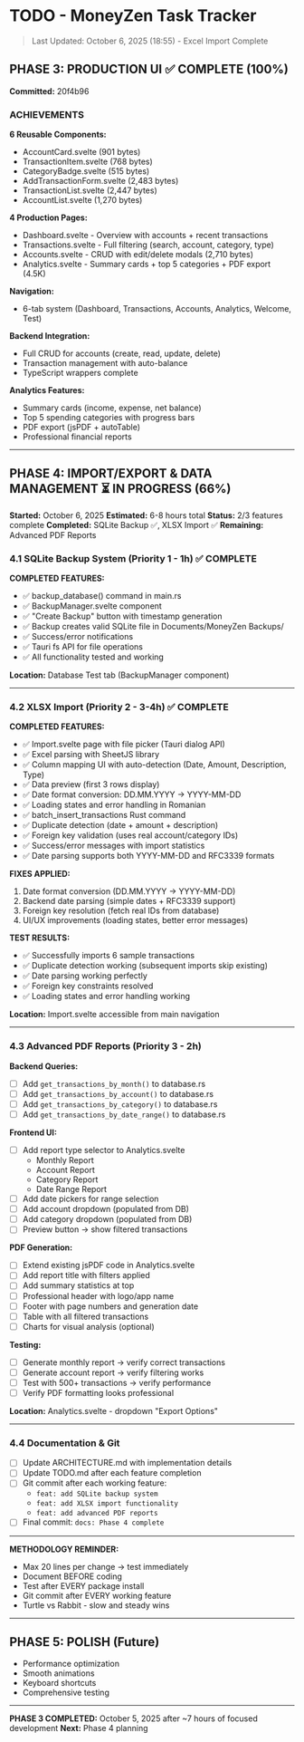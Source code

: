 # TODO - MoneyZen Task Tracker
> Last Updated: October 6, 2025 (18:55) - Excel Import Complete

## PHASE 3: PRODUCTION UI ✅ COMPLETE (100%)

**Committed:** 20f4b96

### ACHIEVEMENTS

**6 Reusable Components:**
- AccountCard.svelte (901 bytes)
- TransactionItem.svelte (768 bytes)
- CategoryBadge.svelte (515 bytes)
- AddTransactionForm.svelte (2,483 bytes)
- TransactionList.svelte (2,447 bytes)
- AccountList.svelte (1,270 bytes)

**4 Production Pages:**
- Dashboard.svelte - Overview with accounts + recent transactions
- Transactions.svelte - Full filtering (search, account, category, type)
- Accounts.svelte - CRUD with edit/delete modals (2,710 bytes)
- Analytics.svelte - Summary cards + top 5 categories + PDF export (4.5K)

**Navigation:**
- 6-tab system (Dashboard, Transactions, Accounts, Analytics, Welcome, Test)

**Backend Integration:**
- Full CRUD for accounts (create, read, update, delete)
- Transaction management with auto-balance
- TypeScript wrappers complete

**Analytics Features:**
- Summary cards (income, expense, net balance)
- Top 5 spending categories with progress bars
- PDF export (jsPDF + autoTable)
- Professional financial reports

---

## PHASE 4: IMPORT/EXPORT & DATA MANAGEMENT ⏳ IN PROGRESS (66%)

**Started:** October 6, 2025
**Estimated:** 6-8 hours total
**Status:** 2/3 features complete
**Completed:** SQLite Backup ✅, XLSX Import ✅
**Remaining:** Advanced PDF Reports

### 4.1 SQLite Backup System (Priority 1 - 1h) ✅ COMPLETE

**COMPLETED FEATURES:**
- ✅ backup_database() command in main.rs
- ✅ BackupManager.svelte component
- ✅ "Create Backup" button with timestamp generation
- ✅ Backup creates valid SQLite file in Documents/MoneyZen Backups/
- ✅ Success/error notifications
- ✅ Tauri fs API for file operations
- ✅ All functionality tested and working

**Location:** Database Test tab (BackupManager component)

---

### 4.2 XLSX Import (Priority 2 - 3-4h) ✅ COMPLETE

**COMPLETED FEATURES:**
- ✅ Import.svelte page with file picker (Tauri dialog API)
- ✅ Excel parsing with SheetJS library
- ✅ Column mapping UI with auto-detection (Date, Amount, Description, Type)
- ✅ Data preview (first 3 rows display)
- ✅ Date format conversion: DD.MM.YYYY → YYYY-MM-DD
- ✅ Loading states and error handling in Romanian
- ✅ batch_insert_transactions Rust command
- ✅ Duplicate detection (date + amount + description)
- ✅ Foreign key validation (uses real account/category IDs)
- ✅ Success/error messages with import statistics
- ✅ Date parsing supports both YYYY-MM-DD and RFC3339 formats

**FIXES APPLIED:**
1. Date format conversion (DD.MM.YYYY → YYYY-MM-DD)
2. Backend date parsing (simple dates + RFC3339 support)
3. Foreign key resolution (fetch real IDs from database)
4. UI/UX improvements (loading states, better error messages)

**TEST RESULTS:**
- ✅ Successfully imports 6 sample transactions
- ✅ Duplicate detection working (subsequent imports skip existing)
- ✅ Date parsing working perfectly
- ✅ Foreign key constraints resolved
- ✅ Loading states and error handling working

**Location:** Import.svelte accessible from main navigation

---

### 4.3 Advanced PDF Reports (Priority 3 - 2h)

**Backend Queries:**
- [ ] Add `get_transactions_by_month()` to database.rs
- [ ] Add `get_transactions_by_account()` to database.rs
- [ ] Add `get_transactions_by_category()` to database.rs
- [ ] Add `get_transactions_by_date_range()` to database.rs

**Frontend UI:**
- [ ] Add report type selector to Analytics.svelte
  - Monthly Report
  - Account Report
  - Category Report
  - Date Range Report
- [ ] Add date pickers for range selection
- [ ] Add account dropdown (populated from DB)
- [ ] Add category dropdown (populated from DB)
- [ ] Preview button → show filtered transactions

**PDF Generation:**
- [ ] Extend existing jsPDF code in Analytics.svelte
- [ ] Add report title with filters applied
- [ ] Add summary statistics at top
- [ ] Professional header with logo/app name
- [ ] Footer with page numbers and generation date
- [ ] Table with all filtered transactions
- [ ] Charts for visual analysis (optional)

**Testing:**
- [ ] Generate monthly report → verify correct transactions
- [ ] Generate account report → verify filtering works
- [ ] Test with 500+ transactions → verify performance
- [ ] Verify PDF formatting looks professional

**Location:** Analytics.svelte - dropdown "Export Options"

---

### 4.4 Documentation & Git

- [ ] Update ARCHITECTURE.md with implementation details
- [ ] Update TODO.md after each feature completion
- [ ] Git commit after each working feature:
  - `feat: add SQLite backup system`
  - `feat: add XLSX import functionality`
  - `feat: add advanced PDF reports`
- [ ] Final commit: `docs: Phase 4 complete`

---

**METHODOLOGY REMINDER:**
- Max 20 lines per change → test immediately
- Document BEFORE coding
- Test after EVERY package install
- Git commit after EVERY working feature
- Turtle vs Rabbit - slow and steady wins

---

## PHASE 5: POLISH (Future)

- Performance optimization
- Smooth animations
- Keyboard shortcuts
- Comprehensive testing

---

**PHASE 3 COMPLETED:** October 5, 2025 after ~7 hours of focused development
**Next:** Phase 4 planning
